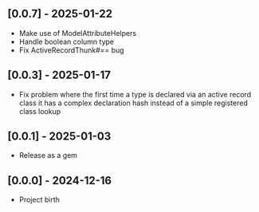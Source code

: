 ## [0.0.7] - 2025-01-22

- Make use of ModelAttributeHelpers
- Handle boolean column type
- Fix ActiveRecordThunk#== bug

## [0.0.3] - 2025-01-17

- Fix problem where the first time a type is declared via an
  active record class it has a complex declaration hash instead of a simple
  registered class lookup

## [0.0.1] - 2025-01-03

- Release as a gem

## [0.0.0] - 2024-12-16

- Project birth
